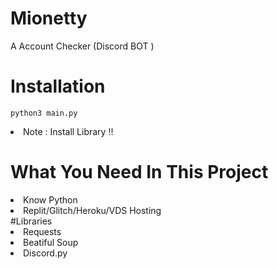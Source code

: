 # Mionetty
A Account Checker (Discord BOT )
# Installation
``python3 main.py``
<li> Note : Install Library !! </li>

# What You Need In This Project
<li>Know Python</li>
<li>Replit/Glitch/Heroku/VDS Hosting</li>
#Libraries
<li> Requests</li>
<li> Beatiful Soup </li>
<li> Discord.py </li>
